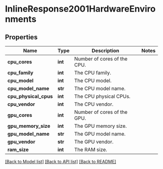 # InlineResponse2001HardwareEnvironments

## Properties
Name | Type | Description | Notes
------------ | ------------- | ------------- | -------------
**cpu_cores** | **int** | Number of cores of the CPU. |
**cpu_family** | **int** | The CPU family. |
**cpu_model** | **int** | The CPU model. |
**cpu_model_name** | **str** | The CPU model name. |
**cpu_physical_cpus** | **int** | The CPU physical CPUs. |
**cpu_vendor** | **int** | The CPU vendor. |
**gpu_cores** | **int** | Number of cores of the GPU. |
**gpu_memory_size** | **int** | The GPU memory size. |
**gpu_model_name** | **str** | The GPU model name. |
**gpu_vendor** | **str** | The GPU vendor. |
**ram_size** | **int** | The RAM size. |

[[Back to Model list]](../README.md#documentation-for-models) [[Back to API list]](../README.md#documentation-for-api-endpoints) [[Back to README]](../README.md)
